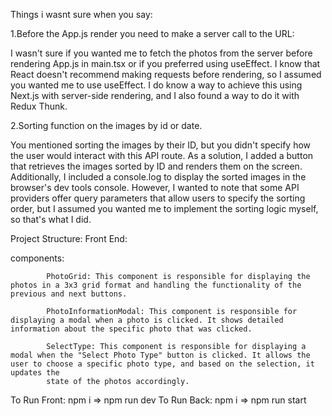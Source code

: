 Things i wasnt sure when you say:

1.Before the App.js render you need to make a server call to the URL:

I wasn't sure if you wanted me to fetch the photos from the server before rendering App.js in main.tsx or if you preferred using useEffect. I know that React doesn't recommend making requests before rendering, so I assumed you wanted me to use useEffect. I do know a way to achieve this using Next.js with server-side rendering, and I also found a way to do it with Redux Thunk.

2.Sorting function on the images by id or date.

You mentioned sorting the images by their ID, but you didn't specify how the user would interact with this API route. As a solution, I added a button that retrieves the images sorted by ID and renders them on the screen. Additionally, I included a console.log to display the sorted images in the browser's dev tools console. However, I wanted to note that some API providers offer query parameters that allow users to specify the sorting order, but I assumed you wanted me to implement the sorting logic myself, so that's what I did.

Project Structure:
Front End:

components:
     
            PhotoGrid: This component is responsible for displaying the photos in a 3x3 grid format and handling the functionality of the previous and next buttons.
            
            PhotoInformationModal: This component is responsible for displaying a modal when a photo is clicked. It shows detailed information about the specific photo that was clicked.
            
            SelectType: This component is responsible for displaying a modal when the "Select Photo Type" button is clicked. It allows the user to choose a specific photo type, and based on the selection, it updates the  
            state of the photos accordingly.

To Run Front: npm i => npm run dev
To Run Back: npm i => npm run start
